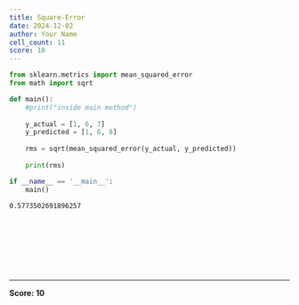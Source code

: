 ```yaml
---
title: Square-Error
date: 2024-12-02
author: Your Name
cell_count: 11
score: 10
---
```


```python
from sklearn.metrics import mean_squared_error
from math import sqrt
```


```python
def main():
    #print("inside main method")
    
    y_actual = [1, 6, 7]
    y_predicted = [1, 6, 8]
    
    rms = sqrt(mean_squared_error(y_actual, y_predicted))
    
    print(rms)    
```


```python
if __name__ == '__main__':
    main()
```

    0.5773502691896257



```python

```


```python

```


```python

```


```python

```


```python

```


```python

```


```python

```


```python

```


---
**Score: 10**

